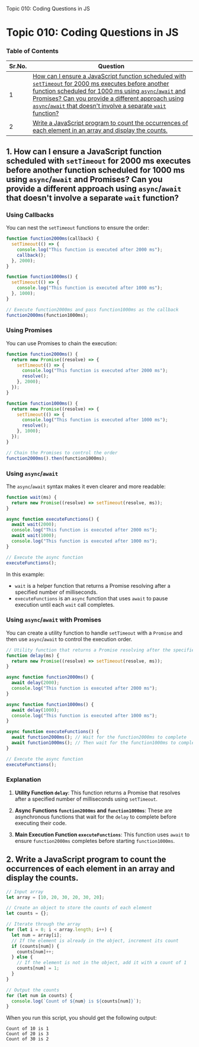 Topic 010: Coding Questions in JS

# Topic 010: Coding Questions in JS

### Table of Contents

| Sr.No. | Question                                                                                                                                                                                                                                                                                                                                                  |
| ------ | --------------------------------------------------------------------------------------------------------------------------------------------------------------------------------------------------------------------------------------------------------------------------------------------------------------------------------------------------------- |
| 1      | [How can I ensure a JavaScript function scheduled with `setTimeout` for 2000 ms executes before another function scheduled for 1000 ms using `async`/`await` and Promises? Can you provide a different approach using `async`/`await` that doesn't involve a separate `wait` function?](https://jcoding09.github.io/jsnotes/module/notes001/notes001-011) |
| 2      | [Write a JavaScript program to count the occurrences of each element in an array and display the counts.](https://jcoding09.github.io/jsnotes/module/notes001/notes001-011)                                                                                                                                                                               |

## 1. How can I ensure a JavaScript function scheduled with `setTimeout` for 2000 ms executes before another function scheduled for 1000 ms using `async`/`await` and Promises? Can you provide a different approach using `async`/`await` that doesn't involve a separate `wait` function?

### Using Callbacks

You can nest the `setTimeout` functions to ensure the order:

```javascript
function function2000ms(callback) {
  setTimeout(() => {
    console.log("This function is executed after 2000 ms");
    callback();
  }, 2000);
}

function function1000ms() {
  setTimeout(() => {
    console.log("This function is executed after 1000 ms");
  }, 1000);
}

// Execute function2000ms and pass function1000ms as the callback
function2000ms(function1000ms);
```

### Using Promises

You can use Promises to chain the execution:

```javascript
function function2000ms() {
  return new Promise((resolve) => {
    setTimeout(() => {
      console.log("This function is executed after 2000 ms");
      resolve();
    }, 2000);
  });
}

function function1000ms() {
  return new Promise((resolve) => {
    setTimeout(() => {
      console.log("This function is executed after 1000 ms");
      resolve();
    }, 1000);
  });
}

// Chain the Promises to control the order
function2000ms().then(function1000ms);
```

### Using `async`/`await`

The `async`/`await` syntax makes it even clearer and more readable:

```javascript
function wait(ms) {
  return new Promise((resolve) => setTimeout(resolve, ms));
}

async function executeFunctions() {
  await wait(2000);
  console.log("This function is executed after 2000 ms");
  await wait(1000);
  console.log("This function is executed after 1000 ms");
}

// Execute the async function
executeFunctions();
```

In this example:

- `wait` is a helper function that returns a Promise resolving after a specified number of milliseconds.
- `executeFunctions` is an `async` function that uses `await` to pause execution until each `wait` call completes.

### Using `async`/`await` with Promises

You can create a utility function to handle `setTimeout` with a `Promise` and then use `async`/`await` to control the execution order.

```javascript
// Utility function that returns a Promise resolving after the specified time
function delay(ms) {
  return new Promise((resolve) => setTimeout(resolve, ms));
}

async function function2000ms() {
  await delay(2000);
  console.log("This function is executed after 2000 ms");
}

async function function1000ms() {
  await delay(1000);
  console.log("This function is executed after 1000 ms");
}

async function executeFunctions() {
  await function2000ms(); // Wait for the function2000ms to complete
  await function1000ms(); // Then wait for the function1000ms to complete
}

// Execute the async function
executeFunctions();
```

### Explanation

1. **Utility Function `delay`**: This function returns a Promise that resolves after a specified number of milliseconds using `setTimeout`.

2. **Async Functions `function2000ms` and `function1000ms`**: These are asynchronous functions that wait for the `delay` to complete before executing their code.

3. **Main Execution Function `executeFunctions`**: This function uses `await` to ensure `function2000ms` completes before starting `function1000ms`.

## 2. Write a JavaScript program to count the occurrences of each element in an array and display the counts.

```javascript
// Input array
let array = [10, 20, 30, 20, 30, 20];

// Create an object to store the counts of each element
let counts = {};

// Iterate through the array
for (let i = 0; i < array.length; i++) {
  let num = array[i];
  // If the element is already in the object, increment its count
  if (counts[num]) {
    counts[num]++;
  } else {
    // If the element is not in the object, add it with a count of 1
    counts[num] = 1;
  }
}

// Output the counts
for (let num in counts) {
  console.log(`Count of ${num} is ${counts[num]}`);
}
```

When you run this script, you should get the following output:

```
Count of 10 is 1
Count of 20 is 3
Count of 30 is 2
```
